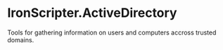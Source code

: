 # IronScripter.ActiveDirectory
 Tools for gathering information on users and computers accross trusted domains.
